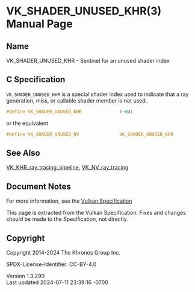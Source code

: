# VK_SHADER_UNUSED_KHR(3) Manual Page

## Name

VK_SHADER_UNUSED_KHR - Sentinel for an unused shader index



## <a href="#_c_specification" class="anchor"></a>C Specification

`VK_SHADER_UNUSED_KHR` is a special shader index used to indicate that a
ray generation, miss, or callable shader member is not used.

``` c
#define VK_SHADER_UNUSED_KHR              (~0U)
```

or the equivalent

``` c
#define VK_SHADER_UNUSED_NV               VK_SHADER_UNUSED_KHR
```

## <a href="#_see_also" class="anchor"></a>See Also

[VK_KHR_ray_tracing_pipeline](https://registry.khronos.org/vulkan/specs/1.3-extensions/man/html/VK_KHR_ray_tracing_pipeline.html),
[VK_NV_ray_tracing](https://registry.khronos.org/vulkan/specs/1.3-extensions/man/html/VK_NV_ray_tracing.html)

## <a href="#_document_notes" class="anchor"></a>Document Notes

For more information, see the <a
href="https://registry.khronos.org/vulkan/specs/1.3-extensions/html/vkspec.html#VK_SHADER_UNUSED_KHR"
target="_blank" rel="noopener">Vulkan Specification</a>

This page is extracted from the Vulkan Specification. Fixes and changes
should be made to the Specification, not directly.

## <a href="#_copyright" class="anchor"></a>Copyright

Copyright 2014-2024 The Khronos Group Inc.

SPDX-License-Identifier: CC-BY-4.0

Version 1.3.290  
Last updated 2024-07-11 23:39:16 -0700
